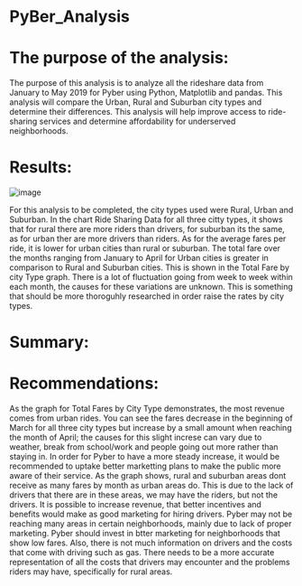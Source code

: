 # PyBer_Analysis

# The purpose of the analysis:

The purpose of this analysis is to analyze all the rideshare data from January to May 2019 for Pyber using Python, Matplotlib and pandas. This analysis will compare the Urban, Rural and Suburban city types and determine their differences. This analysis will help improve access to ride-sharing services and determine affordability for underserved neighborhoods. 

# Results:

![image](https://user-images.githubusercontent.com/88119288/133012513-326e0e35-5c92-495d-810f-bfa1024a85fd.png)

For this analysis to be completed, the city types used were Rural, Urban and Suburban. In the chart Ride Sharing Data for all three citty types, it shows that for rural there are more riders than drivers, for suburban its the same, as for urban ther are more drivers than riders. As for the average fares per ride, it is lower for urban cities than rural or suburban. The total fare over the months ranging from January to April for Urban cities is greater in comparison to Rural and Suburban cities. This is shown in the Total Fare by city Type graph. There is a lot of fluctuation going from week to week within each month, the causes for these variations are unknown. This is something that should be more thoroguhly researched in order raise the rates by city types. 


# Summary:

# Recommendations:

As the graph for Total Fares by City Type demonstrates, the most revenue comes from urban rides. You can see the fares decrease in the beginning of March for all three city types but increase by a small amount when reaching the month of April; the causes for this slight increse can vary due to weather, break from school/work and people going out more rather than staying in. In order for Pyber to have a more steady increase, it would be recommended to uptake better marketting plans to make the public more aware of their service. As the graph shows, rural and suburban areas dont receive as many fares by month as urban areas do. This is due to the lack of drivers that there are in these areas, we may have the riders, but not the drivers. It is possible to increase revenue, that better incentives and benefits would make as good marketing for hiring drivers. Pyber may not be reaching many areas in certain neighborhoods, mainly due to lack of proper marketing. Pyber should invest in btter marketing for neighborhoods that show low fares. Also, there is not much information on drivers and the costs that come with driving such as gas. There needs to be a more accurate representation of all the costs that drivers may encounter and the problems riders may have, specifically for rural areas. 
